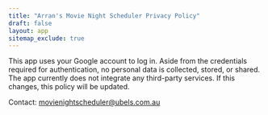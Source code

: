 ```yaml
---
title: "Arran's Movie Night Scheduler Privacy Policy"
draft: false
layout: app
sitemap_exclude: true
---
```


This app uses your Google account to log in. Aside from the credentials required for authentication, no personal data is collected, stored, or shared. The app currently does not integrate any third-party services. If this changes, this policy will be updated.

Contact: movienightscheduler@ubels.com.au
